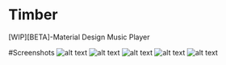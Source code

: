 # Timber
[WIP][BETA]-Material Design Music Player

#Screenshots
<img src="https://raw.githubusercontent.com/naman14/Timber/master/graphics/Screenshot_2015-09-18-12-33-27.png" alt="alt text">
<img src="https://raw.githubusercontent.com/naman14/Timber/master/graphics/Screenshot_2015-08-05-14-23-03.png" alt="alt text">
<img src="https://raw.githubusercontent.com/naman14/Timber/master/graphics/Screenshot_2015-08-29-22-44-26.png" alt="alt text">
<img src="https://raw.githubusercontent.com/naman14/Timber/master/graphics/Screenshot_2015-08-31-11-50-50.png" alt="alt text">
<img src="https://raw.githubusercontent.com/naman14/Timber/master/graphics/Screenshot_2015-08-31-11-52-50.png" alt="alt text">
